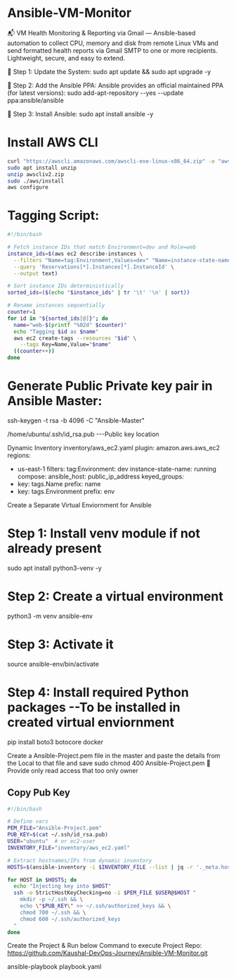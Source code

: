 # Ansible-VM-Monitor
📬 VM Health Monitoring &amp; Reporting via Gmail — Ansible-based automation to collect CPU, memory and disk from remote Linux VMs and send formatted health reports via Gmail SMTP to one or more recipients. Lightweight, secure, and easy to extend.





🔹 Step 1: Update the System:
sudo apt update && sudo apt upgrade -y

🔹 Step 2: Add the Ansible PPA:
Ansible provides an official maintained PPA (for latest versions):
sudo add-apt-repository --yes --update ppa:ansible/ansible

🔹 Step 3: Install Ansible:
sudo apt install ansible -y


# Install AWS CLI
```bash
curl "https://awscli.amazonaws.com/awscli-exe-linux-x86_64.zip" -o "awscliv2.zip"
sudo apt install unzip
unzip awscliv2.zip
sudo ./aws/install
aws configure
```


# Tagging Script:
```bash
#!/bin/bash

# Fetch instance IDs that match Environment=dev and Role=web
instance_ids=$(aws ec2 describe-instances \
  --filters "Name=tag:Environment,Values=dev" "Name=instance-state-name,Values=running" \
  --query 'Reservations[*].Instances[*].InstanceId' \
  --output text)

# Sort instance IDs deterministically
sorted_ids=($(echo "$instance_ids" | tr '\t' '\n' | sort))

# Rename instances sequentially
counter=1
for id in "${sorted_ids[@]}"; do
  name="web-$(printf "%02d" $counter)"
  echo "Tagging $id as $name"
  aws ec2 create-tags --resources "$id" \
    --tags Key=Name,Value="$name"
  ((counter++))
done
```

# Generate Public Private key pair in Ansible Master:
ssh-keygen -t rsa -b 4096 -C "Ansible-Master"

/home/ubuntu/.ssh/id_rsa.pub  ---Public key location

Dynamic Inventory
inventory/aws_ec2.yaml 
plugin: amazon.aws.aws_ec2
regions:
  - us-east-1
filters:
  tag:Environment: dev
  instance-state-name: running
compose:
  ansible_host: public_ip_address
keyed_groups:
  - key: tags.Name
    prefix: name
  - key: tags.Environment
    prefix: env                               


Create a Separate Virtual Enviornment for Ansible

# Step 1: Install venv module if not already present
sudo apt install python3-venv -y

# Step 2: Create a virtual environment
python3 -m venv ansible-env

# Step 3: Activate it
source ansible-env/bin/activate

# Step 4: Install required Python packages  --To be installed in created virtual enviornment
pip install boto3 botocore docker


Create a Ansible-Project.pem file in the master and paste the details from the Local to that file and save
sudo chmod 400 Ansible-Project.pem   Provide only read  access  that too only owner

## Copy Pub Key
```bash
#!/bin/bash

# Define vars
PEM_FILE="Ansible-Project.pem"
PUB_KEY=$(cat ~/.ssh/id_rsa.pub)
USER="ubuntu"  # or ec2-user
INVENTORY_FILE="inventory/aws_ec2.yaml"

# Extract hostnames/IPs from dynamic inventory
HOSTS=$(ansible-inventory -i $INVENTORY_FILE --list | jq -r '._meta.hostvars | keys[]')

for HOST in $HOSTS; do
  echo "Injecting key into $HOST"
  ssh -o StrictHostKeyChecking=no -i $PEM_FILE $USER@$HOST "
    mkdir -p ~/.ssh && \
    echo \"$PUB_KEY\" >> ~/.ssh/authorized_keys && \
    chmod 700 ~/.ssh && \
    chmod 600 ~/.ssh/authorized_keys
  "
done
```

Create the Project & Run below Command to execute
Project Repo: https://github.com/Kaushal-DevOps-Journey/Ansible-VM-Monitor.git

ansible-playbook playbook.yaml 
